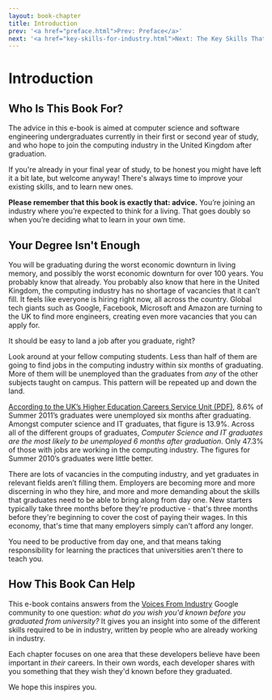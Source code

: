 ```yaml
---
layout: book-chapter
title: Introduction
prev: '<a href="preface.html">Prev: Preface</a>'
next: '<a href="key-skills-for-industry.html">Next: The Key Skills That Industry Expects</a>'
---
```


# Introduction

## Who Is This Book For?

The advice in this e-book is aimed at computer science and software engineering undergraduates currently in their first or second year of study, and who hope to join the computing industry in the United Kingdom after graduation.

If you're already in your final year of study, to be honest you might have left it a bit late, but welcome anyway!  There's always time to improve your existing skills, and to learn new ones.

__Please remember that this book is exactly that: advice.__ You’re joining an industry where you’re expected to think for a living. That goes doubly so when you’re deciding what to learn in your own time.

## Your Degree Isn't Enough

You will be graduating during the worst economic downturn in living memory, and possibly the worst economic downturn for over 100 years. You probably know that already. You probably also know that here in the United Kingdom, the computing industry has no shortage of vacancies that it can’t fill. It feels like everyone is hiring right now, all across the country. Global tech giants such as Google, Facebook, Microsoft and Amazon are turning to the UK to find more engineers, creating even more vacancies that you can apply for.

It should be easy to land a job after you graduate, right?

Look around at your fellow computing students. Less than half of them are going to find jobs in the computing industry within six months of graduating. More of them will be unemployed than the graduates from _any_ of the other subjects taught on campus. This pattern will be repeated up and down the land.

[According to the UK’s Higher Education Careers Service Unit (PDF)](http://www.hecsu.ac.uk/assets/assets/documents/WDGD_Oct_2012.pdf), 8.6% of Summer 2011’s graduates were unemployed six months after graduating. Amongst computer science and IT graduates, that figure is 13.9%. Across all of the different groups of graduates, _Computer Science and IT graduates are the most likely to be unemployed 6 months after graduation_. Only 47.3% of those with jobs are working in the computing industry. The figures for Summer 2010’s graduates were little better.

There are lots of vacancies in the computing industry, and yet graduates in relevant fields aren’t filling them. Employers are becoming more and more discerning in who they hire, and more and more demanding about the skills that graduates need to be able to bring along from day one. New starters typically take three months before they're productive - that's three months before they're beginning to cover the cost of paying their wages.  In this economy, that's time that many employers simply can't afford any longer.

You need to be productive from day one, and that means taking responsibility for learning the practices that universities aren't there to teach you.

## How This Book Can Help

This e-book contains answers from the [Voices From Industry](https://plus.google.com/communities/111699457416495663696) Google community to one question: _what do you wish you'd known before you graduated from university?_  It gives you an insight into some of the different skills required to be in industry, written by people who are already working in industry.

Each chapter focuses on one area that these developers believe have been important in _their_ careers.  In their own words, each developer shares with you something that they wish they'd known before they graduated.

We hope this inspires you.